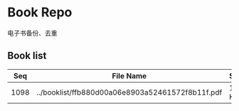Book Repo
=========

电子书备份、去重

Book list
---------

| Seq | File Name | Size | MD5 |
| --- | --------- | ---- | --- |
| 1098 | ../booklist/ffb880d00a06e8903a52461572f8b11f.pdf | 12 KB | ffb880d00a06e8903a52461572f8b11f | 
